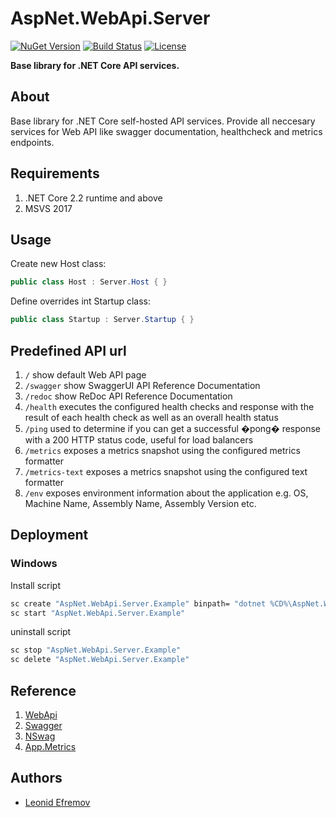 # AspNet.WebApi.Server
[![NuGet Version](https://img.shields.io/nuget/v/AspNet.WebApi.Server.svg?style=flat)](https://www.nuget.org/packages?q=AspNet.WebApi.Server)
[![Build Status](https://img.shields.io/appveyor/tests/LeonidEfremov/aspnet-webapi-server.svg?style=flat)](https://ci.appveyor.com/project/LeonidEfremov/aspnet-webapi-server/)
[![License](https://img.shields.io/github/license/LeonidEfremov/AspNet.WebApi.Server.svg?style=flat)](https://github.com/LeonidEfremov/aspnet.webapi.server/blob/master/license.md)


**Base library for .NET Core API services.**

## About

Base library for .NET Core self-hosted API services. Provide all neccesary services for Web API like swagger documentation, healthcheck and metrics endpoints.

## Requirements

1. .NET Core 2.2 runtime and above
2. MSVS 2017

## Usage

Create new Host class:

``` csharp
public class Host : Server.Host { }
```

Define overrides int Startup class:

``` csharp
public class Startup : Server.Startup { }
```


## Predefined API url

1. `/` show default Web API page
2. `/swagger` show SwaggerUI API Reference Documentation
3. `/redoc` show ReDoc API Reference Documentation
3. `/health` executes the configured health checks and response with the result of each health check as well as an overall health status
4. `/ping` used to determine if you can get a successful �pong� response with a 200 HTTP status code, useful for load balancers
5. `/metrics` exposes a metrics snapshot using the configured metrics formatter
6. `/metrics-text` exposes a metrics snapshot using the configured text formatter
7. `/env` exposes environment information about the application e.g. OS, Machine Name, Assembly Name, Assembly Version etc.

## Deployment

### Windows
Install script
```bash
sc create "AspNet.WebApi.Server.Example" binpath= "dotnet %CD%\AspNet.WebApi.Server.Example.dll --run-as-service true" start= auto 
sc start "AspNet.WebApi.Server.Example"
```
uninstall script
```bash
sc stop "AspNet.WebApi.Server.Example"
sc delete "AspNet.WebApi.Server.Example"
```

## Reference

1. [WebApi](https://www.asp.net/web-api)
2. [Swagger](http://swagger.io/)
3. [NSwag](https://github.com/RSuter/NSwag/)
3. [App.Metrics](https://www.app-metrics.io/)

## Authors

* [Leonid Efremov](mailto:leonid.efremov@rypterium.com)
